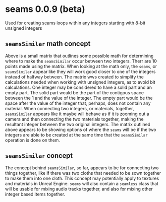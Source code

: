 # seams 0.0.9 (beta)
Used for creating seams loops within any integers starting with 8-bit unsigned integers

## `seamsSimilar` math concept
Above is a small matrix that outlines some possible math for determining where to make the `seamsSimilar` occur between two integers. Therr are 10 points made using the matrix. When looking at the math only, the `seams`, or `seamsSimilar` appear like they will work good closer to one of the integers instead of halfway between. The matrix wws created to simplify the calculations needed when working with unsigned integers, as to avoid bit calculations. One integer may be considered to have a solid part and an empty part. The solid part would be the part of the contigous space between the 1 and the value of the integer. The empty part would be the space after the value of the integer that, perhaps, does not contain any material. When connecting two integers, or materials, together, `seamsSimilar` appears like it maybe will behave as if it is zooming out a camera and then connecting the two materials together, making the resultant integer between the two original integers. The matrix outlined above appears to be showing options of where the `seams` will be if the two integers are able to be created at the same time that the `seamsSimilar` operation is done on them.
## `seamsSimilar` concept
The concept behind `seamsSimilar`, so far, appears to be for connecting two things together, like if there was two cloths that needed to be sown together to make them into one cloth. This concept may potentially apply to textures and materials in Unreal Engine. `seams` will also contain a `seamless` class that will be usable for mixing audio tracks together, and also for mixing other integer based items together.
